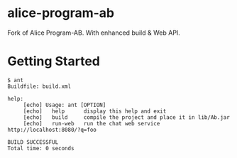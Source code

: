 # alice-program-ab
Fork of Alice Program-AB. With enhanced build & Web API.
# Getting Started
```
$ ant
Buildfile: build.xml

help:
     [echo] Usage: ant [OPTION]
     [echo]   help      display this help and exit
     [echo]   build     compile the project and place it in lib/Ab.jar
     [echo]   run-web   run the chat web service http://localhost:8080/?q=foo

BUILD SUCCESSFUL
Total time: 0 seconds
```
